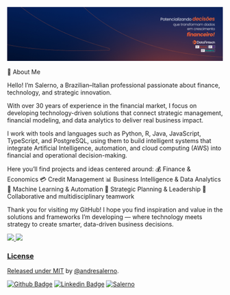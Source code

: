 

<!--
**andresalerno/my_profile** is a ✨ _special_ ✨ repository because its `README.md` (this file) appears on your GitHub profile.

Here as some ideias to get you started:

- 💰 Finance
- 💵 Economics
- 💳 Credit Management
- 📉 Business Intelligence
- 🤖 Machine Learning
- 🧠 Strategic skills
- 👥 I love working with diverse team

-->

<img src="https://github.com/andresalerno/andresalerno/blob/main/Capa_Linkedlnx1.jpg?raw=true" title="capa" alt="capa" />

🚀 About Me

Hello! I’m Salerno, a Brazilian–Italian professional passionate about finance, technology, and strategic innovation.

With over 30 years of experience in the financial market, I focus on developing technology-driven solutions that connect strategic management, financial modeling, and data analytics to deliver real business impact.

I work with tools and languages such as Python, R, Java, JavaScript, TypeScript, and PostgreSQL, using them to build intelligent systems that integrate Artificial Intelligence, automation, and cloud computing (AWS) into financial and operational decision-making.

Here you’ll find projects and ideas centered around:
💰 Finance & Economics
💳 Credit Management
📊 Business Intelligence & Data Analytics
🤖 Machine Learning & Automation
🧠 Strategic Planning & Leadership
👥 Collaborative and multidisciplinary teamwork

Thank you for visiting my GitHub! I hope you find inspiration and value in the solutions and frameworks I’m developing — where technology meets strategy to create smarter, data-driven business decisions.

<div align="left">
  <a href="https://github.com/andresalerno">
  <img height="180em" src="https://github-readme-stats.vercel.app/api?username=andresalerno&show_icons=true&theme=dracula&include_all_commits=true&count_private=true"/>
  <img height="180em" src="https://github-readme-stats.vercel.app/api/top-langs/?username=andresalerno&layout=compact&langs_count=7&theme=dracula"/>
</div>

### License

Released under [MIT](/LICENSE) by [@andresalerno](https://github.com/andresalerno).

[![Github Badge](https://img.shields.io/badge/-Github-000?style=flat-square&logo=Github&logoColor=white&link=https://github.com/andresalerno)](https://github.com/andresalerno)
[![Linkedin Badge](https://img.shields.io/badge/-LinkedIn-blue?style=flat-square&logo=Linkedin&logoColor=white&link=https://www.linkedin.com/in/andresalerno/)](https://www.linkedin.com/in/andresalerno/)
[![Salerno](https://komarev.com/ghpvc/?username=andresalerno)](https://github.com/andresalerno)

